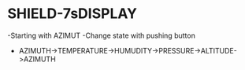 # SHIELD-7sDISPLAY

-Starting with AZIMUT
-Change state with pushing button 
- AZIMUTH->TEMPERATURE->HUMUDITY->PRESSURE->ALTITUDE->AZIMUTH
